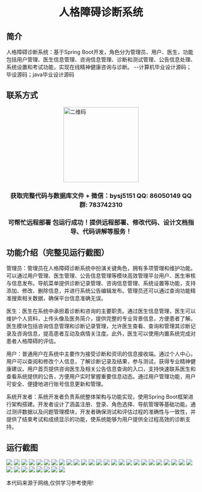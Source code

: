 <p><h1 align="center">人格障碍诊断系统</h1></p>

## 简介
人格障碍诊断系统：基于Spring Boot开发，角色分为管理员、用户、医生，功能包括用户管理、医生信息管理、咨询信息管理、诊断和测试管理、公告信息处理、系统设置和考试功能，实现在线精神健康咨询与诊断。    --计算机毕业设计源码；毕设源码；java毕业设计源码


## 联系方式
<img src="https://bs-1329754181.cos.ap-shanghai.myqcloud.com/wx.jpg" alt="二维码" style="display: block; margin: 0 auto;" width="200px">
<p><h3 align="center">获取完整代码与数据库文件 + 微信：bysj5151 QQ: 86050149 QQ群: 783742310</h3></p>
<p><h3 align="center">可帮忙远程部署 包运行成功！提供远程部署、修改代码、设计文档指导、代码讲解等服务！</h3></p>

## 功能介绍（完整见运行截图）
管理员：管理员在人格障碍诊断系统中扮演关键角色，拥有多项管理和维护功能。可以通过用户管理、医生管理、公告信息管理等模块高效管理平台用户、医生审核与信息发布。导航菜单提供诊断记录管理、咨询信息管理、系统设置等功能，支持添加、修改、删除信息，并进行系统公告编辑发布。管理员还可以通过查询功能精准搜索相关数据，确保平台信息准确无误。

医生：医生在系统中承担着诊断和咨询的主要职责。通过医生信息管理，医生可以维护个人资料，上传头像及医务简介，提供完整的专业背景信息，方便患者了解。医生模块包括咨询信息管理和诊断记录管理，允许医生查看、查询和管理其诊断记录及咨询信息，提高患者互动及病情关注度。此外，医生可以使用内置系统完成对患者人格障碍的评估。

用户：普通用户在系统中主要作为接受诊断和资讯的信息接收端。通过个人中心，用户可以查阅和修改个人信息，了解诊断记录及结果，参与测试，获得专业精神健康建议。用户首页提供咨询医生及相关公告信息查询的入口，支持快速联系医生和查看系统提供的公告，方便用户实时掌握重要信息动态。通过用户管理功能，用户可安全、便捷地进行账号信息更新和管理。

系统开发者：系统开发者负责系统整体架构与功能实现，使用Spring Boot框架进行架构搭建。开发者设计了涵盖注册、登录、角色选择、导航管理等基础功能。通过测评数据以及问题管理模块，开发者确保测试和评估过程的准确性与一致性，并提供了结束考试和成绩显示的功能，使系统能够为用户提供全过程高效的诊断支持。


## 运行截图
![](https://bs-1329754181.cos.ap-shanghai.myqcloud.com/spring/PersonalityDisorderDiagnosisSystem/img/001.jpg)
![](https://bs-1329754181.cos.ap-shanghai.myqcloud.com/spring/PersonalityDisorderDiagnosisSystem/img/002.jpg)
![](https://bs-1329754181.cos.ap-shanghai.myqcloud.com/spring/PersonalityDisorderDiagnosisSystem/img/003.jpg)
![](https://bs-1329754181.cos.ap-shanghai.myqcloud.com/spring/PersonalityDisorderDiagnosisSystem/img/004.jpg)
![](https://bs-1329754181.cos.ap-shanghai.myqcloud.com/spring/PersonalityDisorderDiagnosisSystem/img/005.jpg)
![](https://bs-1329754181.cos.ap-shanghai.myqcloud.com/spring/PersonalityDisorderDiagnosisSystem/img/006.jpg)
![](https://bs-1329754181.cos.ap-shanghai.myqcloud.com/spring/PersonalityDisorderDiagnosisSystem/img/007.jpg)
![](https://bs-1329754181.cos.ap-shanghai.myqcloud.com/spring/PersonalityDisorderDiagnosisSystem/img/008.jpg)
![](https://bs-1329754181.cos.ap-shanghai.myqcloud.com/spring/PersonalityDisorderDiagnosisSystem/img/009.jpg)
![](https://bs-1329754181.cos.ap-shanghai.myqcloud.com/spring/PersonalityDisorderDiagnosisSystem/img/010.jpg)
![](https://bs-1329754181.cos.ap-shanghai.myqcloud.com/spring/PersonalityDisorderDiagnosisSystem/img/011.jpg)
![](https://bs-1329754181.cos.ap-shanghai.myqcloud.com/spring/PersonalityDisorderDiagnosisSystem/img/012.jpg)
![](https://bs-1329754181.cos.ap-shanghai.myqcloud.com/spring/PersonalityDisorderDiagnosisSystem/img/013.jpg)
![](https://bs-1329754181.cos.ap-shanghai.myqcloud.com/spring/PersonalityDisorderDiagnosisSystem/img/014.jpg)
![](https://bs-1329754181.cos.ap-shanghai.myqcloud.com/spring/PersonalityDisorderDiagnosisSystem/img/015.jpg)
![](https://bs-1329754181.cos.ap-shanghai.myqcloud.com/spring/PersonalityDisorderDiagnosisSystem/img/016.jpg)
![](https://bs-1329754181.cos.ap-shanghai.myqcloud.com/spring/PersonalityDisorderDiagnosisSystem/img/017.jpg)
![](https://bs-1329754181.cos.ap-shanghai.myqcloud.com/spring/PersonalityDisorderDiagnosisSystem/img/018.jpg)
![](https://bs-1329754181.cos.ap-shanghai.myqcloud.com/spring/PersonalityDisorderDiagnosisSystem/img/019.jpg)
![](https://bs-1329754181.cos.ap-shanghai.myqcloud.com/spring/PersonalityDisorderDiagnosisSystem/img/020.jpg)
![](https://bs-1329754181.cos.ap-shanghai.myqcloud.com/spring/PersonalityDisorderDiagnosisSystem/img/021.jpg)
![](https://bs-1329754181.cos.ap-shanghai.myqcloud.com/spring/PersonalityDisorderDiagnosisSystem/img/022.jpg)
![](https://bs-1329754181.cos.ap-shanghai.myqcloud.com/spring/PersonalityDisorderDiagnosisSystem/img/023.jpg)
![](https://bs-1329754181.cos.ap-shanghai.myqcloud.com/spring/PersonalityDisorderDiagnosisSystem/img/024.jpg)
![](https://bs-1329754181.cos.ap-shanghai.myqcloud.com/spring/PersonalityDisorderDiagnosisSystem/img/025.jpg)
![](https://bs-1329754181.cos.ap-shanghai.myqcloud.com/spring/PersonalityDisorderDiagnosisSystem/img/026.jpg)
![](https://bs-1329754181.cos.ap-shanghai.myqcloud.com/spring/PersonalityDisorderDiagnosisSystem/img/027.jpg)
![](https://bs-1329754181.cos.ap-shanghai.myqcloud.com/spring/PersonalityDisorderDiagnosisSystem/img/028.jpg)
![](https://bs-1329754181.cos.ap-shanghai.myqcloud.com/spring/PersonalityDisorderDiagnosisSystem/img/029.jpg)
![](https://bs-1329754181.cos.ap-shanghai.myqcloud.com/spring/PersonalityDisorderDiagnosisSystem/img/030.jpg)
![](https://bs-1329754181.cos.ap-shanghai.myqcloud.com/spring/PersonalityDisorderDiagnosisSystem/img/031.jpg)
![](https://bs-1329754181.cos.ap-shanghai.myqcloud.com/spring/PersonalityDisorderDiagnosisSystem/img/032.jpg)
![](https://bs-1329754181.cos.ap-shanghai.myqcloud.com/spring/PersonalityDisorderDiagnosisSystem/img/033.jpg)

<p>本代码来源于网络,仅供学习参考使用!</p>
